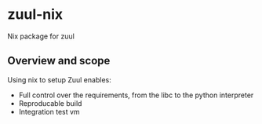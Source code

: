 # zuul-nix

Nix package for zuul

## Overview and scope

Using nix to setup Zuul enables:

- Full control over the requirements, from the libc to the python interpreter
- Reproducable build
- Integration test vm
